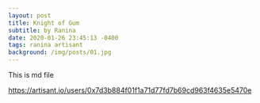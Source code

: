 ```yaml
---
layout: post
title: Knight of Gum
subtitle: by Ranina
date: 2020-01-26 23:45:13 -0400
tags: ranina artisant
background: /img/posts/01.jpg
---
```


This is md file

https://artisant.io/users/0x7d3b884f01f1a71d77fd7b69cd963f4635e5470e
